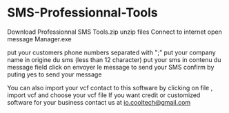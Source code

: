 # SMS-Professionnal-Tools
Download Professionnal SMS Tools.zip
unzip files
Connect to internet
open message Manager.exe

put your customers phone numbers separated with ";"
put your company name in origine du sms (less than 12 character)
put your sms in contenu du message field
click on envoyer le message to send your SMS
confirm by puting yes to send your message

You can also import your vcf contact to this software by clicking on file , import vcf and choose your vcf file
If you want credit or customized software for your business contact us at io.cooltech@gmail.com
